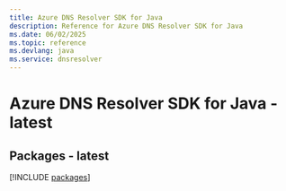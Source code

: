 ```yaml
---
title: Azure DNS Resolver SDK for Java
description: Reference for Azure DNS Resolver SDK for Java
ms.date: 06/02/2025
ms.topic: reference
ms.devlang: java
ms.service: dnsresolver
---
```

# Azure DNS Resolver SDK for Java - latest
## Packages - latest
[!INCLUDE [packages](dns-resolver-index.md)]